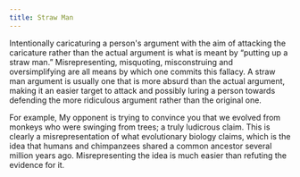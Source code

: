 ```yaml
---
title: Straw Man
---
```


Intentionally caricaturing a person's argument with the aim of attacking the caricature rather than the actual argument is what is meant by “putting up a straw man.” Misrepresenting, misquoting, misconstruing and oversimplifying are all means by which one commits this fallacy. A straw man argument is usually one that is more absurd than the actual argument, making it an easier target to attack and possibly luring a person towards defending the more ridiculous argument rather than the original one.

For example, My opponent is trying to convince you that we evolved from monkeys who were swinging from trees; a truly ludicrous claim. This is clearly a misrepresentation of what evolutionary biology claims, which is the idea that humans and chimpanzees shared a common ancestor several million years ago. Misrepresenting the idea is much easier than refuting the evidence for it.


